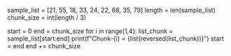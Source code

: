 sample_list = [21, 55, 18, 33, 24, 22, 68, 35, 79]
length = len(sample_list)
chunk_size = int(length / 3)

start = 0
end = chunk_size
for i in range(1,4):
    list_chunk = sample_list[start:end]
    print(f"Chunk-{i} = {list(reversed(list_chunk))}")
    start = end
    end += chunk_size